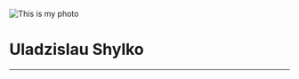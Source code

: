 ![This is my photo](https://user-images.githubusercontent.com/98343653/171599212-2b954392-2fec-4e26-9a5f-2445b0d7cae1.png)


# Uladzislau Shylko 
---
